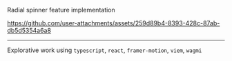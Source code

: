 Radial spinner feature implementation

https://github.com/user-attachments/assets/259d89b4-8393-428c-87ab-db5d5354a6a8

---

Explorative work using `typescript`, `react`, `framer-motion`, `viem`, `wagmi`
